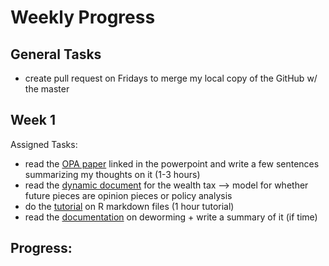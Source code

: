 # Weekly Progress

## General Tasks
- create pull request on Fridays to merge my local copy of the GitHub w/ the master

## Week 1
Assigned Tasks:
- read the [OPA paper](https://osf.io/preprints/metaarxiv/jnyqh) linked in the powerpoint and write a few sentences summarizing my thoughts on it (1-3 hours)
- read the [dynamic document](http://wealthtaxsimulator.org/analysis/) for the wealth tax --> model for whether future pieces are opinion pieces or policy analysis
- do the [tutorial](https://resources.rstudio.com/the-essentials-of-data-science/getting-started-with-r-markdown-60-02) on R markdown files (1 hour tutorial)
- read the [documentation](https://www.evidenceaction.org/dewormtheworld-2/) on deworming + write a summary of it (if time)


Progress:
-
